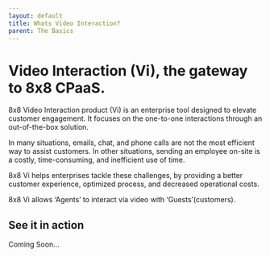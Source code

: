 ```yaml
---
layout: default
title: Whats Video Interaction?
parent: The Basics
---
```


# Video Interaction (Vi), the gateway to 8x8 CPaaS.

8x8 Video Interaction product (Vi) is an enterprise tool designed to elevate customer engagement. It focuses on the one-to-one interactions through an out-of-the-box solution.  

In many situations, emails, chat, and phone calls are not the most efficient way to assist customers. In other situations, sending an employee on-site is a costly, time-consuming, and inefficient use of time.  

8x8 Vi helps enterprises tackle these challenges, by providing a better customer experience, optimized process, and decreased operational costs.  

8x8 Vi allows ‘Agents’ to interact via video with ‘Guests’(customers).

## See it in action

Coming Soon...  
